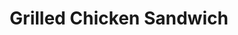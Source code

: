 ---
category: griddle
name: Grilled Chicken Sandwich
title: Grilled Chicken Sandwich
price: '7.95'
---